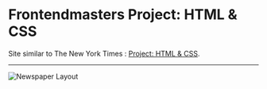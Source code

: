 # Frontendmasters Project: HTML & CSS
Site similar to The New York Times : [Project: HTML & CSS](https://btholt.github.io/intro-to-web-dev-v2/project-html-css).
<hr/>

![Newspaper Layout](https://btholt.github.io/intro-to-web-dev-v2/static/html-css-project-66e24f56e6d7f2f3dc35819ea794b812-9c00e.png "Newspaper Layout")
